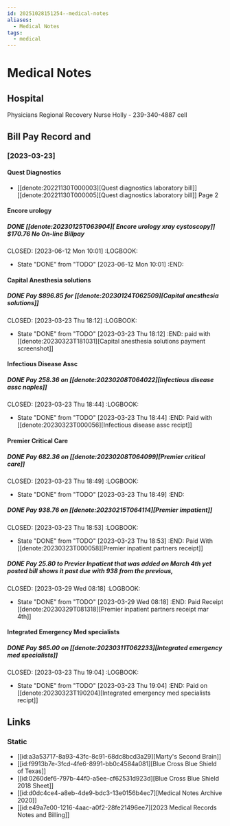 ```yaml
---
id: 20251028151254--medical-notes
aliases:
  - Medical Notes
tags:
  - medical
---
```

# Medical Notes


## Hospital

Physicians Regional Recovery Nurse Holly  - 239-340-4887 cell

## Bill Pay Record and
###  [2023-03-23]
#### Quest Diagnostics
-  [[denote:20221130T000003][Quest diagnostics laboratory bill]]  [[denote:20221130T000005][Quest diagnostics laboratory bill]] Page 2
#### Encore urology
##### DONE [[denote:20230125T063904][ Encore urology xray cystoscopy]] $170.76  No On-line Billpay
CLOSED: [2023-06-12 Mon 10:01]
:LOGBOOK:
- State "DONE"       from "TODO"       [2023-06-12 Mon 10:01]
:END:

#### Capital Anesthesia solutions
##### DONE Pay $896.85 for  [[denote:20230124T062509][Capital anesthesia solutions]]
CLOSED: [2023-03-23 Thu 18:12]
:LOGBOOK:
- State "DONE"       from "TODO"       [2023-03-23 Thu 18:12]
:END:
paid with [[denote:20230323T181031][Capital anesthesia solutions payment screenshot]]
#### Infectious Disease Assc
##### DONE Pay 258.36  on  [[denote:20230208T064022][Infectious disease assc naples]]
CLOSED: [2023-03-23 Thu 18:44]
:LOGBOOK:
- State "DONE"       from "TODO"       [2023-03-23 Thu 18:44]
:END:
Paid with [[denote:20230323T000056][Infectious disease assc recipt]]
#### Premier Critical Care
##### DONE Pay 682.36  on [[denote:20230208T064099][Premier critical care]]
CLOSED: [2023-03-23 Thu 18:49]
:LOGBOOK:
- State "DONE"       from "TODO"       [2023-03-23 Thu 18:49]
:END:
##### DONE Pay 938.76  on  [[denote:20230215T064114][Premier impatient]]
CLOSED: [2023-03-23 Thu 18:53]
:LOGBOOK:
- State "DONE"       from "TODO"       [2023-03-23 Thu 18:53]
:END:
Paid With [[denote:20230323T000058][Premier inpatient partners receipt]]
##### DONE Pay 25.80 to Previer Inpatient that was added on March 4th yet posted bill shows it past due with 938 from the previous,
CLOSED: [2023-03-29 Wed 08:18]
:LOGBOOK:
- State "DONE"       from "TODO"       [2023-03-29 Wed 08:18]
:END:
Paid Receipt  [[denote:20230329T081318][Premier inpatient partners receipt mar 4th]]
#### Integrated Emergency Med specialists
##### DONE Pay $65.00 on  [[denote:20230311T062233][Integrated emergency med specialists]]
CLOSED: [2023-03-23 Thu 19:04]
:LOGBOOK:
- State "DONE"       from "TODO"       [2023-03-23 Thu 19:04]
:END:
Paid on [[denote:20230323T190204][Integrated emergency med specialists recipt]]

## Links
### Static

- [[id:a3a53717-8a93-43fc-8c91-68dc8bcd3a29][Marty's Second Brain]]
- [[id:f9913b7e-3fcd-4fe6-8991-bb0c4584a081][Blue Cross Blue Shield of Texas]]
- [[id:0260def6-797b-44f0-a5ee-cf62531d923d][Blue Cross Blue Shield 2018 Sheet]]
- [[id:d0dc4ce4-a8eb-4de9-bdc3-13e0156b4ec7][Medical Notes Archive 2020]]
-  [[id:e49a7e00-1216-4aac-a0f2-28fe21496ee7][2023 Medical Records Notes and Billing]]
  

